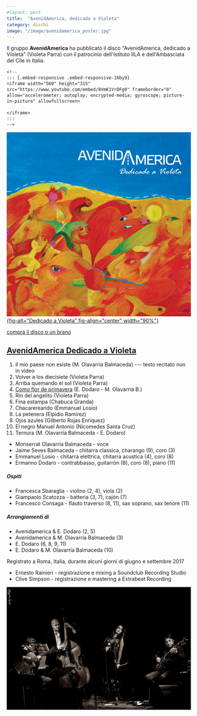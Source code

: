 ```yaml
---
#layout: post
title:  "AvenidAmerica, dedicado a Violeta"
category: dischi
image: "/image/avenidamerica_poster.jpg"
---
```


Il gruppo **AvenidAmerica** ha pubblicato il disco "AvenidAmerica, dedicado a Violeta" (Violeta Parra) con il patrocinio dell'Istituto IILA e dell'Ambasciata del Cile in Italia.

```{=html}
<!--
::: {.embed-responsive .embed-responsive-16by9}
<iframe width="560" height="315" src="https://www.youtube.com/embed/8VmK1VrDFg0" frameborder="0" allow="accelerometer; autoplay; encrypted-media; gyroscope; picture-in-picture" allowfullscreen>

</iframe>
:::
-->
```
[![](/image/dedicato_a_violeta.jpg){fig-alt="Dedicado a Violeta" fig-align="center" width="90%"}](https://avenidamerica.bandcamp.com/album/dedicado-a-violeta?logged_in_mobile_menubar=true&search_item_id=359016654&search_item_type=b&search_match_part=%3F&search_page_id=3389991359&search_page_no=0&search_rank=1)

[compra il disco o un brano](https://avenidamerica.bandcamp.com/album/dedicado-a-violeta?logged_in_mobile_menubar=true&search_item_id=359016654&search_item_type=b&search_match_part=%3F&search_page_id=3389991359&search_page_no=0&search_rank=1)

## [AvenidAmerica Dedicado a Violeta](https://avenidamerica.bandcamp.com/album/dedicado-a-violeta?logged_in_mobile_menubar=true&search_item_id=359016654&search_item_type=b&search_match_part=%3F&search_page_id=3389991359&search_page_no=0&search_rank=1)

1.  Il mio paese non esiste (M. Olavarría Balmaceda) --- testo recitato non in video
2.  Volver a los diecisiete (Violeta Parra)
3.  Arriba quemando el sol (Violeta Parra)
4.  [Como flor de primavera](https://avenidamerica.bandcamp.com/album/dedicado-a-violeta?logged_in_mobile_menubar=true&search_item_id=359016654&search_item_type=b&search_match_part=%3F&search_page_id=3389991359&search_page_no=0&search_rank=1) (E. Dodaro - M. Olavarría B.)
5.  Rin del angelito (Violeta Parra)
6.  Fina estampa (Chabuca Granda)
7.  Chacarereando (Emmanuel Losio)
8.  La petenera (Elpidio Ramírez)
9.  Ojos azules (Gilberto Rojas Enríquez)
10. El negro Manuel Antonio (Nicomedes Santa Cruz)
11. Ternura (M. Olavarría Balmaceda - E. Dodaro)

-   Monserrat Olavarría Balmaceda - voce
-   Jaime Seves Balmaceda - chitarra classica, charango (9), coro (3)
-   Emmanuel Losio - chitarra elettrica, chitarra acustica (4), coro (8)
-   Ermanno Dodaro - contrabbasso, guitarrón (8), coro (8), piano (11)

##### Ospiti

-   Francesca Sbaraglia - violino (2, 4), viola (2)
-   Giampaolo Scatozza - batteria (3, 7), cajón (7)
-   Francesco Consaga - flauto traverso (8, 11), sax soprano, sax tenore (11)

##### Arrangiamenti di

-   Avenidamerica & E. Dodaro (2, 5)
-   Avenidamerica & M. Olavarría Balmaceda (3)
-   E. Dodaro (6, 8, 9, 11)
-   E. Dodaro & M. Olavarría Balmaceda (10)

Registrato a Roma, Italia, durante alcuni giorni di giugno e settembre 2017

-   Ernesto Rainieri - registrazione e mixing a Soundclub Recording Studio
-   Clive Simpson - registrazione e mastering a Extrabeat Recording

![](/image/avenidamerica_bn.jpg)
